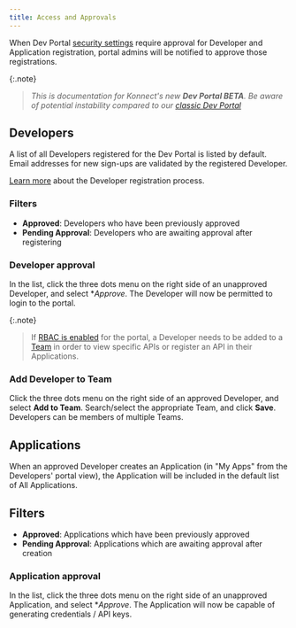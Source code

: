 ```yaml
---
title: Access and Approvals
---
```


When Dev Portal [security settings](/dev-portal/portals/settings/security#auto-approve-developers) require approval for Developer and Application registration, portal admins will be notified to approve those registrations.

{:.note}
> *This is documentation for Konnect's new **Dev Portal BETA**. Be aware of potential instability compared to our [classic Dev Portal](/konnect/dev-portal)*

## Developers

A list of all Developers registered for the Dev Portal is listed by default. Email addresses for new sign-ups are validated by the registered Developer.

[Learn more](/dev-portal/access-and-approvals/developers) about the Developer registration process.

### Filters

* **Approved**: Developers who have been previously approved
* **Pending Approval**: Developers who are awaiting approval after registering

### Developer approval

In the list, click the three dots menu on the right side of an unapproved Developer, and select **Approve*. The Developer will now be permitted to login to the portal.

{:.note}
> If [RBAC is enabled](/dev-portal/portals/settings/security/#role-based-access-control) for the portal, a Developer needs to be added to a [Team](/dev-portal/access-and-approvals/teams) in order to view specific APIs or register an API in their Applications.

### Add Developer to Team

Click the three dots menu on the right side of an approved Developer, and select **Add to Team**. Search/select the appropriate Team, and click **Save**. Developers can be members of multiple Teams.

## Applications

When an approved Developer creates an Application (in "My Apps" from the Developers' portal view), the Application will be included in the default list of All Applications.

## Filters

* **Approved**: Applications which have been previously approved
* **Pending Approval**: Applications which are awaiting approval after creation

### Application approval

In the list, click the three dots menu on the right side of an unapproved Application, and select **Approve*. The Application will now be capable of generating credentials / API keys.
